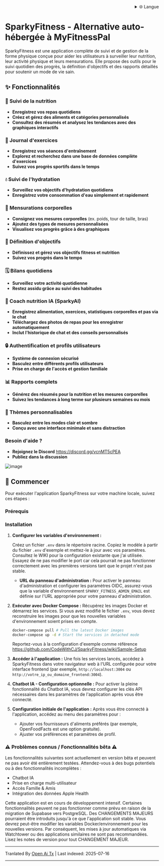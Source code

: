 <div align="right">
  <details>
    <summary >🌐 Langue</summary>
    <div>
      <div align="right">
        <p><a href="https://openaitx.github.io/view.html?user=CodeWithCJ&project=SparkyFitness&lang=en">English</a></p>
        <p><a href="https://openaitx.github.io/view.html?user=CodeWithCJ&project=SparkyFitness&lang=zh-CN">简体中文</a></p>
        <p><a href="https://openaitx.github.io/view.html?user=CodeWithCJ&project=SparkyFitness&lang=zh-TW">繁體中文</a></p>
        <p><a href="https://openaitx.github.io/view.html?user=CodeWithCJ&project=SparkyFitness&lang=ja">日本語</a></p>
        <p><a href="https://openaitx.github.io/view.html?user=CodeWithCJ&project=SparkyFitness&lang=ko">한국어</a></p>
        <p><a href="https://openaitx.github.io/view.html?user=CodeWithCJ&project=SparkyFitness&lang=hi">हिन्दी</a></p>
        <p><a href="https://openaitx.github.io/view.html?user=CodeWithCJ&project=SparkyFitness&lang=th">ไทย</a></p>
        <p><a href="https://openaitx.github.io/view.html?user=CodeWithCJ&project=SparkyFitness&lang=fr">Français</a></p>
        <p><a href="https://openaitx.github.io/view.html?user=CodeWithCJ&project=SparkyFitness&lang=de">Deutsch</a></p>
        <p><a href="https://openaitx.github.io/view.html?user=CodeWithCJ&project=SparkyFitness&lang=es">Español</a></p>
        <p><a href="https://openaitx.github.io/view.html?user=CodeWithCJ&project=SparkyFitness&lang=it">Itapano</a></p>
        <p><a href="https://openaitx.github.io/view.html?user=CodeWithCJ&project=SparkyFitness&lang=ru">Русский</a></p>
        <p><a href="https://openaitx.github.io/view.html?user=CodeWithCJ&project=SparkyFitness&lang=pt">Português</a></p>
        <p><a href="https://openaitx.github.io/view.html?user=CodeWithCJ&project=SparkyFitness&lang=nl">Nederlands</a></p>
        <p><a href="https://openaitx.github.io/view.html?user=CodeWithCJ&project=SparkyFitness&lang=pl">Polski</a></p>
        <p><a href="https://openaitx.github.io/view.html?user=CodeWithCJ&project=SparkyFitness&lang=ar">العربية</a></p>
        <p><a href="https://openaitx.github.io/view.html?user=CodeWithCJ&project=SparkyFitness&lang=fa">فارسی</a></p>
        <p><a href="https://openaitx.github.io/view.html?user=CodeWithCJ&project=SparkyFitness&lang=tr">Türkçe</a></p>
        <p><a href="https://openaitx.github.io/view.html?user=CodeWithCJ&project=SparkyFitness&lang=vi">Tiếng Việt</a></p>
        <p><a href="https://openaitx.github.io/view.html?user=CodeWithCJ&project=SparkyFitness&lang=id">Bahasa Indonesia</a></p>
      </div>
    </div>
  </details>
</div>

# SparkyFitness - Alternative auto-hébergée à MyFitnessPal

SparkyFitness est une application complète de suivi et de gestion de la forme physique conçue pour aider les utilisateurs à surveiller leur nutrition, leur activité physique et leurs mensurations. Elle propose des outils pour le suivi quotidien des progrès, la définition d'objectifs et des rapports détaillés pour soutenir un mode de vie sain.


## ✨ Fonctionnalités

### 🍎 Suivi de la nutrition

* **Enregistrez vos repas quotidiens**
* **Créez et gérez des aliments et catégories personnalisés**
* **Consultez des résumés et analysez les tendances avec des graphiques interactifs**

### 💪 Journal d'exercices

* **Enregistrez vos séances d'entraînement**
* **Explorez et recherchez dans une base de données complète d'exercices**
* **Suivez vos progrès sportifs dans le temps**

### 💧 Suivi de l'hydratation

* **Surveillez vos objectifs d'hydratation quotidiens**
* **Enregistrez votre consommation d'eau simplement et rapidement**

### 📏 Mensurations corporelles

* **Consignez vos mesures corporelles** (ex. poids, tour de taille, bras)
* **Ajoutez des types de mesures personnalisées**
* **Visualisez vos progrès grâce à des graphiques**

### 🎯 Définition d'objectifs

* **Définissez et gérez vos objectifs fitness et nutrition**
* **Suivez vos progrès dans le temps**

### 🗓️ Bilans quotidiens

* **Surveillez votre activité quotidienne**
* **Restez assidu grâce au suivi des habitudes**

### 🤖 Coach nutrition IA (SparkyAI)

* **Enregistrez alimentation, exercices, statistiques corporelles et pas via le chat**
* **Téléchargez des photos de repas pour les enregistrer automatiquement**
* **Inclut l'historique de chat et des conseils personnalisés**

### 🔒 Authentification et profils utilisateurs

* **Système de connexion sécurisé**
* **Basculez entre différents profils utilisateurs**
* **Prise en charge de l'accès et gestion familiale**

### 📊 Rapports complets

* **Générez des résumés pour la nutrition et les mesures corporelles**
* **Suivez les tendances à long terme sur plusieurs semaines ou mois**

### 🎨 Thèmes personnalisables

* **Basculez entre les modes clair et sombre**
* **Conçu avec une interface minimale et sans distraction**

### Besoin d'aide ?
* **Rejoignez le Discord**
  https://discord.gg/vcnMT5cPEA
* **Publiez dans la discussion**


![image](https://github.com/user-attachments/assets/ccc7f34e-a663-405f-a4d4-a9888c3197bc)

## 🚀 Commencer

Pour exécuter l'application SparkyFitness sur votre machine locale, suivez ces étapes :

### Prérequis

### Installation

1.  **Configurer les variables d'environnement :**

    Créez un fichier `.env` dans le répertoire racine. Copiez le modèle à partir du fichier `.env` d'exemple et mettez-le à jour avec vos paramètres. Consultez le WIKI pour la configuration existante que j'ai utilisée. Essayez de ne pas modifier le port car cela pourrait ne pas fonctionner correctement avec les premières versions tant que le projet n'est pas stable.

    *   **URL du panneau d'administration :** Pour activer le panneau d'administration et configurer les paramètres OIDC, assurez-vous que la variable d'environnement `SPARKY_FITNESS_ADMIN_EMAIL` est définie sur l'URL appropriée pour votre panneau d'administration.
    

2.  **Exécuter avec Docker Compose :**
    Récupérez les images Docker et démarrez les services. Si vous avez modifié le fichier `.env`, vous devez reconstruire les images pour que les nouvelles variables d'environnement soient prises en compte.


    ```sh
    docker-compose pull # Pull the latest Docker images
    docker-compose up -d # Start the services in detached mode
    ```
    Reportez-vous à la configuration d'exemple comme référence
    https://github.com/CodeWithCJ/SparkyFitness/wiki/Sample-Setup

3.  **Accéder à l'application :**
    Une fois les services lancés, accédez à SparkyFitness dans votre navigateur web à l'URL configurée pour votre interface frontend (par exemple, `http://localhost:3004` ou `http://votre_ip_ou_domaine_frontend:3004`).

4.  **Chatbot IA - Configuration optionnelle :**
    Pour activer la pleine fonctionnalité du Chatbot IA, vous devrez configurer les clés API nécessaires dans les paramètres de l'application après vous être connecté.
  
5.  **Configuration initiale de l'application :**
    Après vous être connecté à l'application, accédez au menu des paramètres pour :
    *   Ajouter vos fournisseurs d'aliments préférés (par exemple, OpenFoodFacts est une option gratuite).
    *   Ajuster vos préférences et paramètres de profil.

### ⚠️ Problèmes connus / Fonctionnalités bêta ⚠️

Les fonctionnalités suivantes sont actuellement en version bêta et peuvent ne pas avoir été entièrement testées. Attendez-vous à des bugs potentiels ou à des fonctionnalités incomplètes :

*   Chatbot IA
*   Prise en charge multi-utilisateur
*   Accès Famille & Amis
*   Intégration des données Apple Health

Cette application est en cours de développement intensif. Certaines fonctionnalités peuvent ne pas fonctionner comme prévu en raison de la migration de Supabase vers PostgreSQL. Des CHANGEMENTS MAJEURS pourraient être introduits jusqu'à ce que l'application soit stable.
Vous devrez peut-être modifier les variables Docker/environnement pour les nouvelles versions. Par conséquent, les mises à jour automatiques via Watchtower ou des applications similaires ne sont pas recommandées. Lisez les notes de version pour tout CHANGEMENT MAJEUR.




---

Tranlated By [Open Ai Tx](https://github.com/OpenAiTx/OpenAiTx) | Last indexed: 2025-07-16

---
